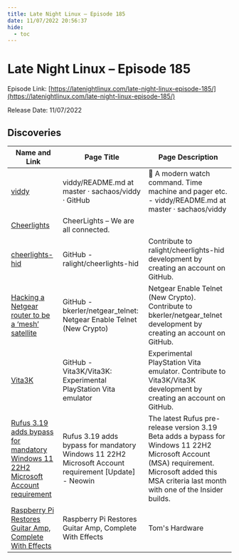 ```yaml
---
title: Late Night Linux – Episode 185
date: 11/07/2022 20:56:37
hide:
  - toc
---
```


# Late Night Linux – Episode 185

Episode Link: [https://latenightlinux.com/late-night-linux-episode-185/](https://latenightlinux.com/late-night-linux-episode-185/)

Release Date: 11/07/2022

## Discoveries

| Name and Link | Page Title | Page Description |
| ------------- | ---------- | ---------------- |
| [viddy](https://github.com/sachaos/viddy/blob/master/README.md) | viddy/README.md at master · sachaos/viddy · GitHub | 👀 A modern watch command. Time machine and pager etc. - viddy/README.md at master · sachaos/viddy |
| [Cheerlights](https://cheerlights.com/) | CheerLights – We are all connected. |  |
| [cheerlights-hid](https://github.com/ralight/cheerlights-hid) | GitHub - ralight/cheerlights-hid | Contribute to ralight/cheerlights-hid development by creating an account on GitHub. |
| [Hacking a Netgear router to be a ‘mesh’ satellite](https://github.com/bkerler/netgear_telnet) | GitHub - bkerler/netgear_telnet: Netgear Enable Telnet (New Crypto) | Netgear Enable Telnet (New Crypto). Contribute to bkerler/netgear_telnet development by creating an account on GitHub. |
| [Vita3K](https://github.com/Vita3K/Vita3K) | GitHub - Vita3K/Vita3K: Experimental PlayStation Vita emulator | Experimental PlayStation Vita emulator. Contribute to Vita3K/Vita3K development by creating an account on GitHub. |
| [Rufus 3.19 adds bypass for mandatory Windows 11 22H2 Microsoft Account requirement](https://www.neowin.net/news/rufus-319-adds-bypass-for-mandatory-windows-11-22h2-microsoft-account-requirement/) | Rufus 3.19 adds bypass for mandatory Windows 11 22H2 Microsoft Account requirement [Update] - Neowin | The latest Rufus pre-release version 3.19 Beta adds a bypass for Windows 11 22H2 Microsoft Account (MSA) requirement. Microsoft added this MSA criteria last month with one of the Insider builds. |
| [Raspberry Pi Restores Guitar Amp, Complete With Effects](https://www.tomshardware.com/news/raspberry-pi-guitar-amp) | Raspberry Pi Restores Guitar Amp, Complete With Effects | Tom's Hardware | David Silverman has restored an old guitar amp using a Raspberry Pi to power the unit and programmed it to provide special effects. |